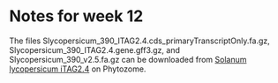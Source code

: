 # Notes for week 12

The files Slycopersicum_390_ITAG2.4.cds_primaryTranscriptOnly.fa.gz,
Slycopersicum_390_ITAG2.4.gene.gff3.gz, and
Slycopersicum_390_v2.5.fa.gz can be downloaded from
[Solanum lycopersicum iTAG2.4](https://phytozome.jgi.doe.gov/pz/portal.html#!info?alias=Org_Slycopersicum)
on Phytozome.
